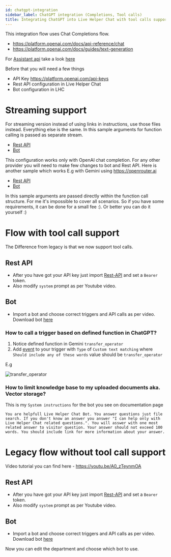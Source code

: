 ```yaml
---
id: chatgpt-integration
sidebar_label: ChatGPT integration (Completions, Tool calls)
title: Integrating ChatGPT into Live Helper Chat with tool calls support
---
```


This integration flow uses Chat Completions flow.

* https://platform.openai.com/docs/api-reference/chat
* https://platform.openai.com/docs/guides/text-generation

For [Assistant api](https://platform.openai.com/docs/assistants/overview) take a look [here](https://github.com/LiveHelperChat/chatGPT?tab=readme-ov-file#demo)

Before that you will need a few things

* API Key https://platform.openai.com/api-keys
* Rest API configuration in Live Helper Chat
* Bot configuration in LHC

# Streaming support

For streaming version instead of using links in instructions, use those files instead. Everything else is the same. In this sample arguments for function calling is passed as separate stream.

 * [Rest API](/img/bot/chatgpt/open-ai-rest-api-completions-stream.json)
 * [Bot](/img/bot/chatgpt/open-ai-bot-completions-stream.json)

This configuration works only with OpenAI chat completion. For any other provider you will need to make few changes to bot and Rest API. Here is another sample which works E.g with Gemini using https://openrouter.ai

* [Rest API](/img/bot/chatgpt/openrouter-ai-rest-api.json)
* [Bot](/img/bot/chatgpt/openrouter-gemini-bot.json)

In this sample arguments are passed directly within the function call structure. For me it's impossible to cover all scenarios. So if you have some requirements, it can be done for a small fee :). Or better you can do it yourself :)


# Flow with tool call support

The Difference from legacy is that we now support tool calls.

## Rest API

* After you have got your API key just import [Rest-API](/img/bot/chatgpt/rest-api-tool.json) and set a `Bearer` token.
* Also modify `system` prompt as per Youtube video.

## Bot

* Import a bot and choose correct triggers and API calls as per video. Download bot [here](/img/bot/chatgpt/lhc-bot-tool.json)

### How to call a trigger based on defined function in ChatGPT?

1. Notice defined function in Gemini `transfer_operator`
2. Add [event](bot/triggers.md) to your trigger with `Type` of `Custom text matching` where `Should include any of these words` value should be `transfer_operator`

E.g

![transfer_operator](/img/bot/transfer-event.png)

### How to limit knowledge base to my uploaded documents aka. Vector storage?

This is my `System instructions` for the bot you see on documentation page

```
You are helpfull Live Helper Chat Bot. You answer questions just file search. If you don't know an answer you answer "I can help only with Live Helper Chat related questions.". You will asswer with one most related answer to visitor question. Your answer should not exceed 100 words. You should include link for more information about your answer.
```

# Legacy flow without tool call support

Video tutorial you can find here - https://youtu.be/A0_zTeynmOA

## Rest API

* After you have got your API key just import [Rest-API](/img/bot/chatgpt/rest-api.json) and set a `Bearer` token.
* Also modify `system` prompt as per Youtube video.

## Bot

* Import a bot and choose correct triggers and API calls as per video. Download bot [here](/img/bot/chatgpt/lhc-bot.json)

Now you can edit the department and choose which bot to use.
